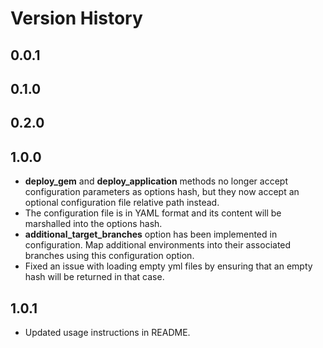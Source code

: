 # Version History

## 0.0.1

## 0.1.0

## 0.2.0

## 1.0.0

* **deploy_gem** and **deploy_application** methods no longer accept configuration parameters as options hash, but they now accept an optional configuration file relative path instead.
* The configuration file is in YAML format and its content will be marshalled into the options hash.
* **additional_target_branches** option has been implemented in configuration. Map additional environments into their associated branches using this configuration option.
* Fixed an issue with loading empty yml files by ensuring that an empty hash will be returned in that case.

## 1.0.1

* Updated usage instructions in README.
